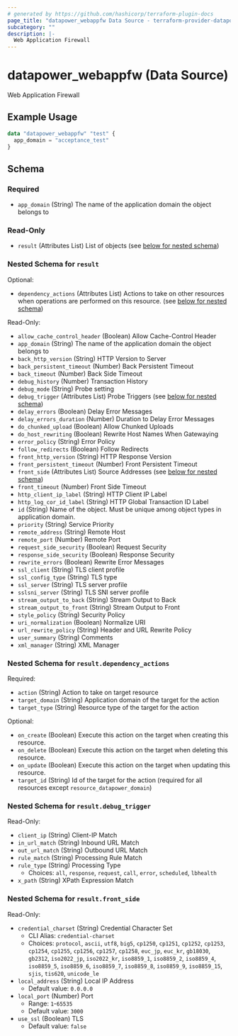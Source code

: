 ```yaml
---
# generated by https://github.com/hashicorp/terraform-plugin-docs
page_title: "datapower_webappfw Data Source - terraform-provider-datapower"
subcategory: ""
description: |-
  Web Application Firewall
---
```


# datapower_webappfw (Data Source)

Web Application Firewall

## Example Usage

```terraform
data "datapower_webappfw" "test" {
  app_domain = "acceptance_test"
}
```

<!-- schema generated by tfplugindocs -->
## Schema

### Required

- `app_domain` (String) The name of the application domain the object belongs to

### Read-Only

- `result` (Attributes List) List of objects (see [below for nested schema](#nestedatt--result))

<a id="nestedatt--result"></a>
### Nested Schema for `result`

Optional:

- `dependency_actions` (Attributes List) Actions to take on other resources when operations are performed on this resource. (see [below for nested schema](#nestedatt--result--dependency_actions))

Read-Only:

- `allow_cache_control_header` (Boolean) Allow Cache-Control Header
- `app_domain` (String) The name of the application domain the object belongs to
- `back_http_version` (String) HTTP Version to Server
- `back_persistent_timeout` (Number) Back Persistent Timeout
- `back_timeout` (Number) Back Side Timeout
- `debug_history` (Number) Transaction History
- `debug_mode` (String) Probe setting
- `debug_trigger` (Attributes List) Probe Triggers (see [below for nested schema](#nestedatt--result--debug_trigger))
- `delay_errors` (Boolean) Delay Error Messages
- `delay_errors_duration` (Number) Duration to Delay Error Messages
- `do_chunked_upload` (Boolean) Allow Chunked Uploads
- `do_host_rewriting` (Boolean) Rewrite Host Names When Gatewaying
- `error_policy` (String) Error Policy
- `follow_redirects` (Boolean) Follow Redirects
- `front_http_version` (String) HTTP Response Version
- `front_persistent_timeout` (Number) Front Persistent Timeout
- `front_side` (Attributes List) Source Addresses (see [below for nested schema](#nestedatt--result--front_side))
- `front_timeout` (Number) Front Side Timeout
- `http_client_ip_label` (String) HTTP Client IP Label
- `http_log_cor_id_label` (String) HTTP Global Transaction ID Label
- `id` (String) Name of the object. Must be unique among object types in application domain.
- `priority` (String) Service Priority
- `remote_address` (String) Remote Host
- `remote_port` (Number) Remote Port
- `request_side_security` (Boolean) Request Security
- `response_side_security` (Boolean) Response Security
- `rewrite_errors` (Boolean) Rewrite Error Messages
- `ssl_client` (String) TLS client profile
- `ssl_config_type` (String) TLS type
- `ssl_server` (String) TLS server profile
- `sslsni_server` (String) TLS SNI server profile
- `stream_output_to_back` (String) Stream Output to Back
- `stream_output_to_front` (String) Stream Output to Front
- `style_policy` (String) Security Policy
- `uri_normalization` (Boolean) Normalize URI
- `url_rewrite_policy` (String) Header and URL Rewrite Policy
- `user_summary` (String) Comments
- `xml_manager` (String) XML Manager

<a id="nestedatt--result--dependency_actions"></a>
### Nested Schema for `result.dependency_actions`

Required:

- `action` (String) Action to take on target resource
- `target_domain` (String) Application domain of the target for the action
- `target_type` (String) Resource type of the target for the action

Optional:

- `on_create` (Boolean) Execute this action on the target when creating this resource.
- `on_delete` (Boolean) Execute this action on the target when deleting this resource.
- `on_update` (Boolean) Execute this action on the target when updating this resource.
- `target_id` (String) Id of the target for the action (required for all resources except `resource_datapower_domain`)


<a id="nestedatt--result--debug_trigger"></a>
### Nested Schema for `result.debug_trigger`

Read-Only:

- `client_ip` (String) Client-IP Match
- `in_url_match` (String) Inbound URL Match
- `out_url_match` (String) Outbound URL Match
- `rule_match` (String) Processing Rule Match
- `rule_type` (String) Processing Type
  - Choices: `all`, `response`, `request`, `call`, `error`, `scheduled`, `lbhealth`
- `x_path` (String) XPath Expression Match


<a id="nestedatt--result--front_side"></a>
### Nested Schema for `result.front_side`

Read-Only:

- `credential_charset` (String) Credential Character Set
  - CLI Alias: `credential-charset`
  - Choices: `protocol`, `ascii`, `utf8`, `big5`, `cp1250`, `cp1251`, `cp1252`, `cp1253`, `cp1254`, `cp1255`, `cp1256`, `cp1257`, `cp1258`, `euc_jp`, `euc_kr`, `gb18030`, `gb2312`, `iso2022_jp`, `iso2022_kr`, `iso8859_1`, `iso8859_2`, `iso8859_4`, `iso8859_5`, `iso8859_6`, `iso8859_7`, `iso8859_8`, `iso8859_9`, `iso8859_15`, `sjis`, `tis620`, `unicode_le`
- `local_address` (String) Local IP Address
  - Default value: `0.0.0.0`
- `local_port` (Number) Port
  - Range: `1`-`65535`
  - Default value: `3000`
- `use_ssl` (Boolean) TLS
  - Default value: `false`
